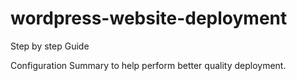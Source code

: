 # wordpress-website-deployment
Step by step Guide


Configuration Summary to help perform better quality deployment.
